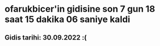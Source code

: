 # ofarukbicer'in gidisine son 7 gun 18 saat 15 dakika 06 saniye kaldi

## Gidis tarihi: 30.09.2022 :(